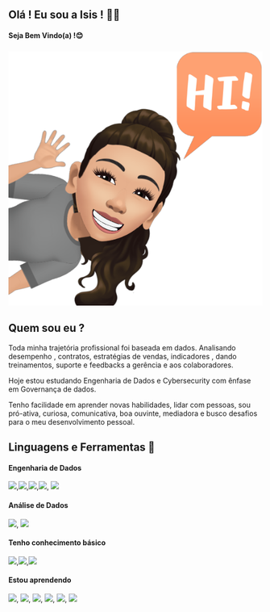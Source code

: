 ## Olá ! Eu sou a Isis ! 👩👋
#### Seja Bem Vindo(a) !😊
###
![GitHub_Logo](fbavatar_1629858115414_6836120412915171456.png)
## Quem sou eu ?


Toda minha trajetória profissional foi baseada em dados.
Analisando desempenho , contratos, estratégias de vendas, indicadores , dando treinamentos, suporte e feedbacks a gerência e aos colaboradores.

Hoje estou estudando Engenharia de Dados e Cybersecurity com ênfase em Governança de dados.

Tenho facilidade em aprender novas habilidades, lidar com pessoas, sou pró-ativa, curiosa, comunicativa, boa ouvinte, mediadora e busco desafios para o meu desenvolvimento pessoal.


## Linguagens e Ferramentas 🚀

#### Engenharia de Dados


<img src="https://camo.githubusercontent.com/411593c27bbc28156518b07a6ae7df4f26237857703820ecaf5688f22ec48def/68747470733a2f2f696d672e736869656c64732e696f2f62616467652f2d5079737061726b2d626c61636b3f7374796c653d666c61742d737175617265266c6f676f3d4170616368652d537061726b" width="90">,<img src="https://camo.githubusercontent.com/212bcd668b49b336324c82d2851c19240e2bbbb02b3df8d44b773015b6aa3a30/68747470733a2f2f696d672e736869656c64732e696f2f62616467652f2d44617461627269636b732d626c61636b3f7374796c653d666c61742d737175617265266c6f676f3d44617461627269636b73" width="110">,<img src="https://camo.githubusercontent.com/c69b79e7dc42bf01b913713f008cf1ff2c5d852b9d07a7510517a13fe7aa136b/68747470733a2f2f696d672e736869656c64732e696f2f62616467652f2d446f636b65722d626c61636b3f7374796c653d666c61742d737175617265266c6f676f3d446f636b6572" width="90">,<img src="https://camo.githubusercontent.com/f43b6437312c1693b57489b1cb21b474cee51949f89a870b548764184df1be65/68747470733a2f2f696d672e736869656c64732e696f2f62616467652f2d416972666c6f772d626c61636b3f7374796c653d666c61742d737175617265266c6f676f3d4170616368652d416972666c6f77" width="90">, <img src="https://cdn.discordapp.com/attachments/919651209135161414/938909541750427648/minio.png" width="90">


#### Análise de Dados

<img src="https://camo.githubusercontent.com/66827c53581cfee18c55618697d74a3c6167932d3c1980fba2019ef7a3e553b0/68747470733a2f2f696d672e736869656c64732e696f2f62616467652f2d507974686f6e2d626c61636b3f7374796c653d666c61742d737175617265266c6f676f3d507974686f6e" width="90">, <img src="https://camo.githubusercontent.com/19aea5e38e7ed16327b6b5774becd0124d6cd1bf2ed9d4a884612c7550509591/68747470733a2f2f696d672e736869656c64732e696f2f62616467652f2d50616e6461732d626c61636b3f7374796c653d666c61742d737175617265266c6f676f3d50616e646173" width="90">


#### Tenho conhecimento básico

<img src="https://camo.githubusercontent.com/8c911145636fa1df3281a681c1a8647f52e407fdada7e8e1c4895b4c5ce1e48c/68747470733a2f2f696d672e736869656c64732e696f2f62616467652f2d506f77657225323042492d626c61636b3f7374796c653d706c6173746963266c6f676f3d506f7765722d4249" width="110">,<img src="https://camo.githubusercontent.com/99fe9f924df31a3722f821e3220fe3a7db01fd4ce09c3f01fd922661540a98c7/68747470733a2f2f696d672e736869656c64732e696f2f62616467652f2d5653253230436f64652d626c61636b3f7374796c653d666c61742d737175617265266c6f676f3d76697375616c2d73747564696f2d636f6465" width="100">,<img src="https://camo.githubusercontent.com/98cab04b1fbe9d67fc8a05c663eea1c032c955cdf883e8e5e613372a239b658e/68747470733a2f2f696d672e736869656c64732e696f2f62616467652f2d4c696e75782d626c61636b3f7374796c653d666c61742d737175617265266c6f676f3d4c696e7578" width="80">


#### Estou aprendendo

<img src="https://camo.githubusercontent.com/8a813ef7211204b49b02487ea801df67edfe81ce91e4e011630acd0857af5080/68747470733a2f2f696d672e736869656c64732e696f2f62616467652f2d4157532d626c61636b3f7374796c653d666c61742d737175617265266c6f676f3d416d617a6f6e2d415753" width="80">, <img src="https://camo.githubusercontent.com/ef3b503d04e096d64fb457be6391602ae96872b202e09b1ed0a6d8a4ea1a1d64/68747470733a2f2f696d672e736869656c64732e696f2f62616467652f2d417a7572652d626c61636b3f7374796c653d666c61742d737175617265266c6f676f3d4d6963726f736f66742d417a757265" width="90">, <img src="https://camo.githubusercontent.com/c6afec153b34916f9fb8bde7cd70e9bec4452b11f63853f2f57987a67bc7033e/68747470733a2f2f696d672e736869656c64732e696f2f62616467652f2d4861646f6f702d626c61636b3f7374796c653d666c61742d737175617265266c6f676f3d4170616368652d4861646f6f70" width="100">, <img src="https://cdn.discordapp.com/attachments/919651209135161414/951167509971734528/gov_dados.png" width="180">, <img src="https://cdn.discordapp.com/attachments/919651209135161414/951167302030741535/lgpd.png" width="52">, <img src="https://cdn.discordapp.com/attachments/919651209135161414/951167302743785584/cyberSecurity.png" width="120">





<!--
**IsisKarina/IsisKarina** is a ✨ _special_ ✨ repository because its `README.md` (this file) appears on your GitHub profile.

Here are some ideas to get you started:

- 🔭 I’m currently working on ...
- 🌱 I’m currently learning ...
- 👯 I’m looking to collaborate on ...
- 🤔 I’m looking for help with ...
- 💬 Ask me about ...
- 📫 How to reach me: ...
- 😄 Pronouns: ...
- ⚡ Fun fact: ...
-->
